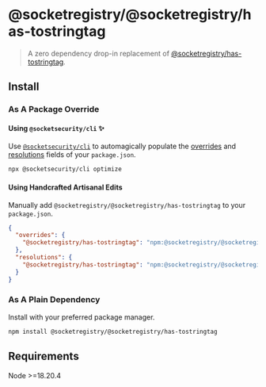 # @socketregistry/@socketregistry/has-tostringtag

> A zero dependency drop-in replacement of
> [@socketregistry/has-tostringtag](https://www.npmjs.com/package/@socketregistry/has-tostringtag).

## Install

### As A Package Override

#### Using `@socketsecurity/cli` :sparkles:

Use [`@socketsecurity/cli`](https://www.npmjs.com/package/@socketsecurity/cli)
to automagically populate the
[overrides](https://docs.npmjs.com/cli/v9/configuring-npm/package-json#overrides)
and [resolutions](https://yarnpkg.com/configuration/manifest#resolutions) fields
of your `package.json`.

```sh
npx @socketsecurity/cli optimize
```

#### Using Handcrafted Artisanal Edits

Manually add `@socketregistry/@socketregistry/has-tostringtag` to your
`package.json`.

```json
{
  "overrides": {
    "@socketregistry/has-tostringtag": "npm:@socketregistry/@socketregistry/has-tostringtag@^1"
  },
  "resolutions": {
    "@socketregistry/has-tostringtag": "npm:@socketregistry/@socketregistry/has-tostringtag@^1"
  }
}
```

### As A Plain Dependency

Install with your preferred package manager.

```sh
npm install @socketregistry/@socketregistry/has-tostringtag
```

## Requirements

Node &gt;=18.20.4
